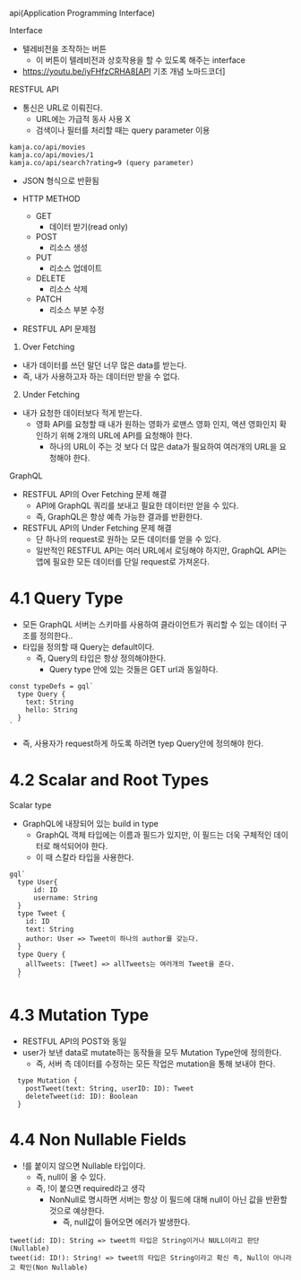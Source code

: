 api(Application Programming Interface)

Interface

- 텔레비전을 조작하는 버튼
  - 이 버튼이 텔레비전과 상호작용을 할 수 있도록 해주는 interface
- https://youtu.be/iyFHfzCRHA8[API 기초 개념 노마드코더]

RESTFUL API

- 통신은 URL로 이뤄진다.
  - URL에는 가급적 동사 사용 X
  - 검색이나 필터를 처리할 때는 query parameter 이용

```
kamja.co/api/movies
kamja.co/api/movies/1
kamja.co/api/search?rating=9 (query parameter)
```

- JSON 형식으로 반환됨
- HTTP METHOD

  - GET
    - 데이터 받기(read only)
  - POST
    - 리소스 생성
  - PUT
    - 리소스 업데이트
  - DELETE
    - 리소스 삭제
  - PATCH
    - 리소스 부분 수정

- RESTFUL API 문제점

1. Over Fetching

- 내가 데이터를 쓰던 말던 너무 많은 data를 받는다.
- 즉, 내가 사용하고자 하는 데이터만 받을 수 없다.

2. Under Fetching

- 내가 요청한 데이터보다 적게 받는다.
  - 영화 API를 요청할 때 내가 원하는 영화가 로맨스 영화 인지, 액션 영화인지 확인하기 위해 2개의 URL에 API를 요청해야 한다.
    - 하나의 URL이 주는 것 보다 더 많은 data가 필요하여 여러개의 URL을 요청해야 한다.

GraphQL

- RESTFUL API의 Over Fetching 문제 해결
  - API에 GraphQL 쿼리를 보내고 필요한 데이터만 얻을 수 있다.
  - 즉, GraphQL은 항상 예측 가능한 결과를 반환한다.
- RESTFUL API의 Under Fetching 문제 해결
  - 단 하나의 request로 원하는 모든 데이터를 얻을 수 있다.
  - 일반적인 RESTFUL API는 여러 URL에서 로딩해야 하지만, GraphQL API는 앱에 필요한 모든 데이터를 단일 request로 가져온다.

# 4.1 Query Type

- 모든 GraphQL 서버는 스키마를 사용하여 클라이언트가 쿼리할 수 있는 데이터 구조를 정의한다..
- 타입을 정의할 때 Query는 default이다.
  - 즉, Query의 타입은 항상 정의해야한다.
    - Query type 안에 있는 것들은 GET url과 동일하다.

```
const typeDefs = gql`
  type Query {
    text: String
    hello: String
  }
`
```

- 즉, 사용자가 request하게 하도록 하려면 tyep Query안에 정의해야 한다.

# 4.2 Scalar and Root Types

Scalar type

- GraphQL에 내장되어 있는 build in type
  - GraphQL 객체 타입에는 이름과 필드가 있지만, 이 필드는 더욱 구체적인 데이터로 해석되어야 한다.
  - 이 때 스칼라 타입을 사용한다.

```
gql`
  type User{
      id: ID
      username: String
  }
  type Tweet {
    id: ID
    text: String
    author: User => Tweet이 하나의 author를 갖는다.
  }
  type Query {
    allTweets: [Tweet] => allTweets는 여러개의 Tweet을 준다.
  }
  `
```

# 4.3 Mutation Type

- RESTFUL API의 POST와 동일
- user가 보낸 data로 mutate하는 동작들을 모두 Mutation Type안에 정의한다.
  - 즉, 서버 측 데이터를 수정하는 모든 작업은 mutation을 통해 보내야 한다.

```
  type Mutation {
    postTweet(text: String, userID: ID): Tweet
    deleteTweet(id: ID): Boolean
  }
```

# 4.4 Non Nullable Fields

- !를 붙이지 않으면 Nullable 타입이다.
  - 즉, null이 올 수 있다.
  - 즉, !이 붙으면 required라고 생각
    - NonNull로 명시하면 서버는 항상 이 필드에 대해 null이 아닌 값을 반환할 것으로 예상한다.
      - 즉, null값이 들어오면 에러가 발생한다.

```
tweet(id: ID): String => tweet의 타입은 String이거나 NULL이라고 판단(Nullable)
tweet(id: ID!): String! => tweet의 타입은 String이라고 확신 즉, Null이 아니라고 확인(Non Nullable)
```
